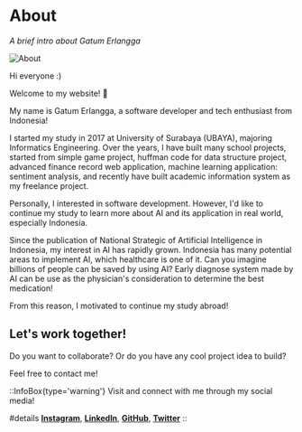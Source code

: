 

# About
_A brief intro about Gatum Erlangga_

![About]('img/intro-meme.jpg')

Hi everyone :)

Welcome to my website! 🎉

My name is Gatum Erlangga, a software developer and tech enthusiast from Indonesia!

I started my study in 2017 at University of Surabaya (UBAYA), majoring Informatics Engineering. Over the years, I have built many school projects, started from simple game project, huffman code for data structure project, advanced finance record web application, machine learning application: sentiment analysis, and recently have built academic information system as my freelance project.

Personally, I interested in software development. However, I'd like to continue my study to learn more about AI and its application in real world, especially Indonesia.

Since the publication of National Strategic of Artificial Intelligence in Indonesia, my interest in AI has rapidly grown. Indonesia has many potential areas to implement AI, which healthcare is one of it. Can you imagine billions of people can be saved by using AI? Early diagnose system made by AI can be use as the physician's consideration to determine the best medication!

From this reason, I motivated to continue my study abroad! 

## Let's work together!

Do you want to collaborate? Or do you have any cool project idea to build?

Feel free to contact me!

::InfoBox{type='warning'} 
Visit and connect with me through my social media!

#details
**[Instagram](https://instagram.com/erlanggagatum)**, **[LinkedIn](https://linkedin.com/in/erlanggagatum)**, **[GitHub](https://github.com/erlanggagatum)**, **[Twitter](https://twitter.com/erlnggagatum)**
::